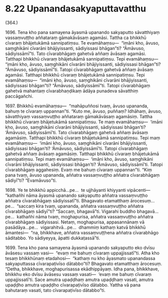 # 8.22 Upanandasakyaputtavatthu

(364.)

1696\. Tena kho pana samayena āyasmā upanando sakyaputto sāvatthiyaṃ vassaṃvuṭṭho aññataraṃ gāmakāvāsaṃ agamāsi. Tattha ca bhikkhū cīvaraṃ bhājetukāmā sannipatiṃsu. Te evamāhaṃsu—  “imāni kho, āvuso, saṃghikāni cīvarāni bhājiyissanti, sādiyissasi bhāgan”ti? “Āmāvuso, sādiyissāmī”ti. Tato cīvarabhāgaṃ gahetvā aññaṃ āvāsaṃ agamāsi. Tatthapi bhikkhū cīvaraṃ bhājetukāmā sannipatiṃsu. Tepi evamāhaṃsu—  “imāni kho, āvuso, saṃghikāni cīvarāni bhājiyissanti, sādiyissasi bhāgan”ti? “Āmāvuso, sādiyissāmī”ti. Tatopi cīvarabhāgaṃ gahetvā aññaṃ āvāsaṃ agamāsi. Tatthapi bhikkhū cīvaraṃ bhājetukāmā sannipatiṃsu. Tepi evamāhaṃsu—  “imāni kho, āvuso, saṃghikāni cīvarāni bhājiyissanti, sādiyissasi bhāgan”ti? “Āmāvuso, sādiyissāmī”ti. Tatopi cīvarabhāgaṃ gahetvā mahantaṃ cīvarabhaṇḍikaṃ ādāya punadeva sāvatthiṃ paccāgañchi.

1697\. Bhikkhū evamāhaṃsu—  “mahāpuññosi tvaṃ, āvuso upananda, bahuṃ te cīvaraṃ uppannan”ti. “Kuto me, āvuso, puññaṃ? Idhāhaṃ, āvuso, sāvatthiyaṃ vassaṃvuṭṭho aññataraṃ gāmakāvāsaṃ agamāsiṃ. Tattha bhikkhū cīvaraṃ bhājetukāmā sannipatiṃsu. Te maṃ evamāhaṃsu—  ‘imāni kho, āvuso, saṃghikāni cīvarāni bhājiyissanti, sādiyissasi bhāgan’ti? ‘Āmāvuso, sādiyissāmī’ti. Tato cīvarabhāgaṃ gahetvā aññaṃ āvāsaṃ agamāsiṃ. Tatthapi bhikkhū cīvaraṃ bhājetukāmā sannipatiṃsu. Tepi maṃ evamāhaṃsu—  ‘imāni kho, āvuso, saṃghikāni cīvarāni bhājiyissanti, sādiyissasi bhāgan’ti? ‘Āmāvuso, sādiyissāmī’ti. Tatopi cīvarabhāgaṃ gahetvā aññaṃ āvāsaṃ agamāsiṃ. Tatthapi bhikkhū cīvaraṃ bhājetukāmā sannipatiṃsu. Tepi maṃ evamāhaṃsu—  ‘imāni kho, āvuso, saṃghikāni cīvarāni bhājiyissanti, sādiyissasi bhāgan’ti? ‘Āmāvuso, sādiyissāmī’ti. Tatopi cīvarabhāgaṃ aggahesiṃ. Evaṃ me bahuṃ cīvaraṃ uppannan”ti. “Kiṃ pana tvaṃ, āvuso upananda, aññatra vassaṃvuṭṭho aññatra cīvarabhāgaṃ sādiyī”ti? “Evamāvuso”ti.

1698\. Ye te bhikkhū appicchā…pe…  te ujjhāyanti khiyyanti vipācenti—  “kathañhi nāma āyasmā upanando sakyaputto aññatra vassaṃvuṭṭho aññatra cīvarabhāgaṃ sādiyissatī”ti. Bhagavato etamatthaṃ ārocesuṃ…pe…  “saccaṃ kira tvaṃ, upananda, aññatra vassaṃvuṭṭho aññatra cīvarabhāgaṃ sādiyī”ti? “Saccaṃ, bhagavā”ti. Vigarahi buddho bhagavā…pe…  kathañhi nāma tvaṃ, moghapurisa, aññatra vassaṃvuṭṭho aññatra cīvarabhāgaṃ sādiyissasi. Netaṃ, moghapurisa, appasannānaṃ vā pasādāya…pe…  vigarahitvā…pe…  dhammiṃ kathaṃ katvā bhikkhū āmantesi—  “na, bhikkhave, aññatra vassaṃvuṭṭhena aññatra cīvarabhāgo sāditabbo. Yo sādiyeyya, āpatti dukkaṭassā”ti.

1699\. Tena kho pana samayena āyasmā upanando sakyaputto eko dvīsu āvāsesu vassaṃ vasi—  “evaṃ me bahuṃ cīvaraṃ uppajjissatī”ti. Atha kho tesaṃ bhikkhūnaṃ etadahosi—  “kathaṃ nu kho āyasmato upanandassa sakyaputtassa cīvarapaṭivīso dātabbo”ti? Bhagavato etamatthaṃ ārocesuṃ. “Detha, bhikkhave, moghapurisassa ekādhippāyaṃ. Idha pana, bhikkhave, bhikkhu eko dvīsu āvāsesu vassaṃ vasati—  ‘evaṃ me bahuṃ cīvaraṃ uppajjissatī’ti. Sace amutra upaḍḍhaṃ amutra upaḍḍhaṃ vasati, amutra upaḍḍho amutra upaḍḍho cīvarapaṭivīso dātabbo. Yattha vā pana bahutaraṃ vasati, tato cīvarapaṭivīso dātabbo”ti.
